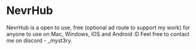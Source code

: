 # NevrHub

NevrHub is a open to use, free (optional ad route to support my work) for anyone to use on Mac, Windows, iOS and Android :D
Feel free to contact me on discord - _myst3ry.
